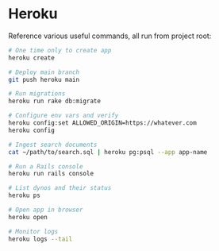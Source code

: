 # Heroku

Reference various useful commands, all run from project root:

```bash
# One time only to create app
heroku create

# Deploy main branch
git push heroku main

# Run migrations
heroku run rake db:migrate

# Configure env vars and verify
heroku config:set ALLOWED_ORIGIN=https://whatever.com
heroku config

# Ingest search documents
cat ~/path/to/search.sql | heroku pg:psql --app app-name

# Run a Rails console
heroku run rails console

# List dynos and their status
heroku ps

# Open app in browser
heroku open

# Monitor logs
heroku logs --tail
```
